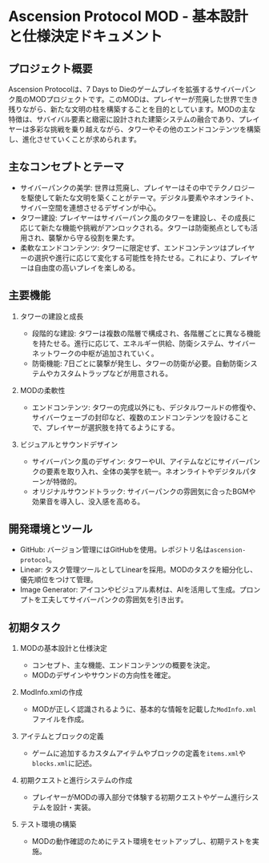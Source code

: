 # Ascension Protocol MOD - 基本設計と仕様決定ドキュメント

## プロジェクト概要
Ascension Protocolは、7 Days to Dieのゲームプレイを拡張するサイバーパンク風のMODプロジェクトです。このMODは、プレイヤーが荒廃した世界で生き残りながら、新たな文明の柱を構築することを目的としています。MODの主な特徴は、サバイバル要素と緻密に設計された建築システムの融合であり、プレイヤーは多彩な挑戦を乗り越えながら、タワーやその他のエンドコンテンツを構築し、進化させていくことが求められます。

## 主なコンセプトとテーマ
- サイバーパンクの美学: 世界は荒廃し、プレイヤーはその中でテクノロジーを駆使して新たな文明を築くことがテーマ。デジタル要素やネオンライト、サイバー空間を連想させるデザインが中心。
- タワー建設: プレイヤーはサイバーパンク風のタワーを建設し、その成長に応じて新たな機能や挑戦がアンロックされる。タワーは防衛拠点としても活用され、襲撃から守る役割を果たす。
- 柔軟なエンドコンテンツ: タワーに限定せず、エンドコンテンツはプレイヤーの選択や進行に応じて変化する可能性を持たせる。これにより、プレイヤーは自由度の高いプレイを楽しめる。

## 主要機能
1. タワーの建設と成長
   - 段階的な建設: タワーは複数の階層で構成され、各階層ごとに異なる機能を持たせる。進行に応じて、エネルギー供給、防衛システム、サイバーネットワークの中枢が追加されていく。
   - 防衛機能: 7日ごとに襲撃が発生し、タワーの防衛が必要。自動防衛システムやカスタムトラップなどが用意される。

2. MODの柔軟性
   - エンドコンテンツ: タワーの完成以外にも、デジタルワールドの修復や、サイバーウェーブの封印など、複数のエンドコンテンツを設けることで、プレイヤーが選択肢を持てるようにする。

3. ビジュアルとサウンドデザイン
   - サイバーパンク風のデザイン: タワーやUI、アイテムなどにサイバーパンクの要素を取り入れ、全体の美学を統一。ネオンライトやデジタルパターンが特徴的。
   - オリジナルサウンドトラック: サイバーパンクの雰囲気に合ったBGMや効果音を導入し、没入感を高める。

## 開発環境とツール
- GitHub: バージョン管理にはGitHubを使用。レポジトリ名は`ascension-protocol`。
- Linear: タスク管理ツールとしてLinearを採用。MODのタスクを細分化し、優先順位をつけて管理。
- Image Generator: アイコンやビジュアル素材は、AIを活用して生成。プロンプトを工夫してサイバーパンクの雰囲気を引き出す。

## 初期タスク
1. MODの基本設計と仕様決定
   - コンセプト、主な機能、エンドコンテンツの概要を決定。
   - MODのデザインやサウンドの方向性を確定。
   
2. ModInfo.xmlの作成
   - MODが正しく認識されるように、基本的な情報を記載した`ModInfo.xml`ファイルを作成。

3. アイテムとブロックの定義
   - ゲームに追加するカスタムアイテムやブロックの定義を`items.xml`や`blocks.xml`に記述。

4. 初期クエストと進行システムの作成
   - プレイヤーがMODの導入部分で体験する初期クエストやゲーム進行システムを設計・実装。

5. テスト環境の構築
   - MODの動作確認のためにテスト環境をセットアップし、初期テストを実施。
